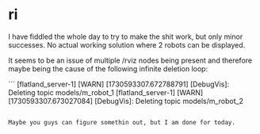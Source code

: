 # ri

I have fiddled the whole day to try to make the shit work, but only minor successes. No actual working solution where 2 robots can be displayed.

It seems to be an issue of multiple /rviz nodes being present and therefore maybe being the cause of the following infinite deletion loop:

´´´
[flatland_server-1] [WARN] [1730593307.672788791] [DebugVis]: Deleting topic models/m_robot_1
[flatland_server-1] [WARN] [1730593307.673027084] [DebugVis]: Deleting topic models/m_robot_2
```

Maybe you guys can figure somethin out, but I am done for today.
